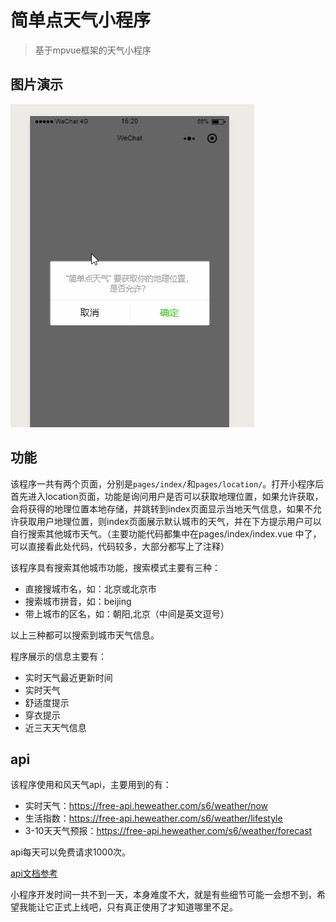 # 简单点天气小程序
> 基于mpvue框架的天气小程序

## 图片演示
![](/static/img/show.gif)

## 功能
该程序一共有两个页面，分别是`pages/index/`和`pages/location/`。打开小程序后首先进入location页面，功能是询问用户是否可以获取地理位置，如果允许获取，会将获得的地理位置本地存储，并跳转到index页面显示当地天气信息，如果不允许获取用户地理位置，则index页面展示默认城市的天气，并在下方提示用户可以自行搜索其他城市天气。（主要功能代码都集中在pages/index/index.vue 中了，可以直接看此处代码，代码较多，大部分都写上了注释）

该程序具有搜索其他城市功能，搜索模式主要有三种：
- 直接搜城市名，如：北京或北京市
- 搜索城市拼音，如：beijing
- 带上城市的区名，如：朝阳,北京（中间是英文逗号）

以上三种都可以搜索到城市天气信息。

程序展示的信息主要有：
- 实时天气最近更新时间
- 实时天气
- 舒适度提示
- 穿衣提示
- 近三天天气信息

## api
该程序使用和风天气api，主要用到的有：
- 实时天气：https://free-api.heweather.com/s6/weather/now
- 生活指数：https://free-api.heweather.com/s6/weather/lifestyle
- 3-10天天气预报：https://free-api.heweather.com/s6/weather/forecast

api每天可以免费请求1000次。

[api文档参考](http://www.heweather.com/documents/api/s6)


小程序开发时间一共不到一天，本身难度不大，就是有些细节可能一会想不到，希望我能让它正式上线吧，只有真正使用了才知道哪里不足。



